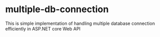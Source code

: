 # multiple-db-connection
This is simple implementation of handling multiple database connection efficiently in ASP.NET core Web API
